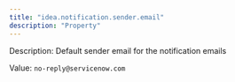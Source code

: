 ```yaml
---
title: "idea.notification.sender.email"
description: "Property"
---
```


Description: Default sender email for the notification emails

Value: `no-reply@servicenow.com`